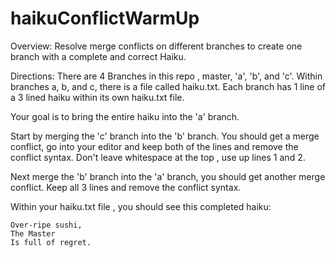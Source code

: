 # haikuConflictWarmUp
Overview: Resolve merge conflicts on different branches to create one branch with a complete and correct Haiku.

Directions:
There are 4 Branches in this repo , master, 'a', 'b', and 'c'. Within branches a, b, and c, there is a file called haiku.txt. Each branch has 1 line of a 3 lined haiku within its own haiku.txt file.

Your goal is to bring the entire haiku into the 'a' branch.

Start by merging the 'c' branch into the 'b' branch. You should get a merge conflict, go into your editor and keep both of the lines and remove the conflict syntax. Don't leave whitespace at the top , use up lines 1 and 2.

Next merge the 'b' branch into the 'a' branch, you should get another merge conflict. Keep all 3 lines and remove the conflict syntax.

Within your haiku.txt file , you should see this completed haiku:

```
Over-ripe sushi,
The Master
Is full of regret.
```
